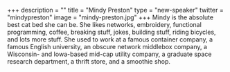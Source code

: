 +++
description = ""
title = "Mindy Preston"
type = "new-speaker"
twitter = "mindypreston"
image = "mindy-preston.jpg"
+++
Mindy is the absolute best cat bed she can be.  She likes networks, embroidery, functional programming, coffee, breaking stuff, jokes, building stuff, riding bicycles, and lots more stuff.  She used to work at a famous container company, a famous English university, an obscure network middlebox company, a Wisconsin- and Iowa-based mid-cap utility company, a graduate space research department, a thrift store, and a smoothie shop.